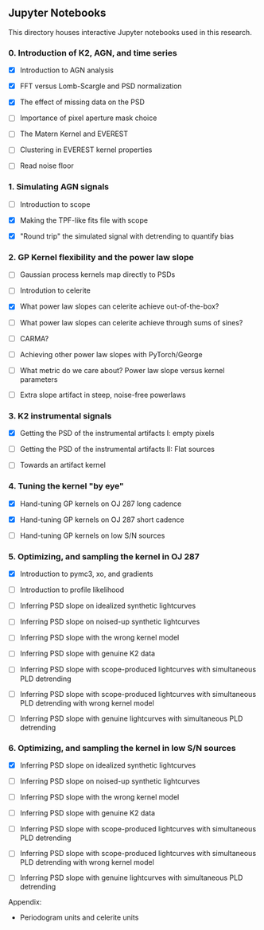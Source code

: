 Jupyter Notebooks
--

This directory houses interactive Jupyter notebooks used in this research.


### 0. Introduction of K2, AGN, and time series
  - [x] Introduction to AGN analysis
  - [x] FFT versus Lomb-Scargle and PSD normalization
  - [x] The effect of missing data on the PSD
  - [ ] Importance of pixel aperture mask choice
  - [ ] The Matern Kernel and EVEREST
  - [ ] Clustering in EVEREST kernel properties  
  - [ ] Read noise floor


### 1. Simulating AGN signals  
  - [ ] Introduction to scope  
  - [x] Making the TPF-like fits file with scope
  - [x] "Round trip" the simulated signal with detrending to quantify bias


### 2. GP Kernel flexibility and the power law slope  
  - [ ] Gaussian process kernels map directly to PSDs
  - [ ] Introdution to celerite
  - [x] What power law slopes can celerite achieve out-of-the-box?
  - [ ] What power law slopes can celerite achieve through sums of sines?  
  - [ ] CARMA?
  - [ ] Achieving other power law slopes with PyTorch/George
  - [ ] What metric do we care about? Power law slope versus kernel parameters
  - [ ] Extra slope artifact in steep, noise-free powerlaws


### 3. K2 instrumental signals  
  - [x] Getting the PSD of the instrumental artifacts I: empty pixels
  - [ ] Getting the PSD of the instrumental artifacts II: Flat sources
  - [ ] Towards an artifact kernel


### 4. Tuning the kernel "by eye"
  - [x] Hand-tuning GP kernels on OJ 287 long cadence
  - [x] Hand-tuning GP kernels on OJ 287 short cadence
  - [ ] Hand-tuning GP kernels on low S/N sources


### 5. Optimizing, and sampling the kernel in OJ 287
  - [x] Introduction to pymc3, xo, and gradients
  - [ ] Introduction to profile likelihood
  - [ ] Inferring PSD slope on idealized synthetic lightcurves
  - [ ] Inferring PSD slope on noised-up synthetic lightcurves
  - [ ] Inferring PSD slope with the wrong kernel model
  - [ ] Inferring PSD slope with genuine K2 data
  - [ ] Inferring PSD slope with scope-produced lightcurves with simultaneous PLD detrending
  - [ ] Inferring PSD slope with scope-produced lightcurves with simultaneous PLD detrending with wrong kernel model
  - [ ] Inferring PSD slope with genuine lightcurves with simultaneous PLD detrending


### 6. Optimizing, and sampling the kernel in low S/N sources
  - [x] Inferring PSD slope on idealized synthetic lightcurves
  - [ ] Inferring PSD slope on noised-up synthetic lightcurves
  - [ ] Inferring PSD slope with the wrong kernel model
  - [ ] Inferring PSD slope with genuine K2 data
  - [ ] Inferring PSD slope with scope-produced lightcurves with simultaneous PLD detrending
  - [ ] Inferring PSD slope with scope-produced lightcurves with simultaneous PLD detrending with wrong kernel model
  - [ ] Inferring PSD slope with genuine lightcurves with simultaneous PLD detrending


Appendix:
  - Periodogram units and celerite units
